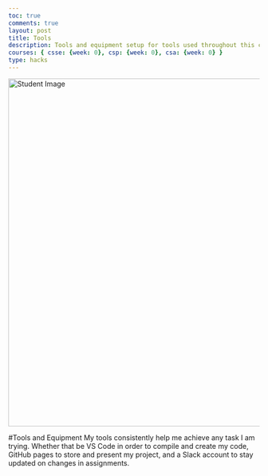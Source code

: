 ```yaml
---
toc: true
comments: true
layout: post
title: Tools
description: Tools and equipment setup for tools used throughout this class.
courses: { csse: {week: 0}, csp: {week: 0}, csa: {week: 0} }
type: hacks
---
```


<img src="https://github.com/Ant11234/student/assets/40652645/28d007b9-fcf7-4826-ab70-80ac6271b73d" alt="Student Image" height="698" width="1394">

#Tools and Equipment
My tools consistently help me achieve any task I am trying. Whether that be VS Code in order to compile and create my code, GitHub pages to store and present my project, and a Slack account to stay updated on changes in assignments.